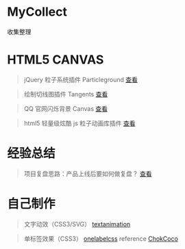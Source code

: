 # MyCollect

收集整理

# HTML5 CANVAS

> jQuery 粒子系统插件 Particleground [查看](http://www.jq22.com/jquery-info566)

> 绘制切线图插件 Tangents [查看](http://www.jq22.com/jquery-info567)

> QQ 官网闪烁背景 Canvas [查看](http://www.jq22.com/jquery-info3538)

> html5 轻量级炫酷 js 粒子动画库插件 [查看](http://www.htmleaf.com/html5/html5-canvas/201501301299.html)

# 经验总结

> 项目复盘思路：产品上线后要如何做复盘？ [查看](http://www.woshipm.com/pmd/734430.html/comment-page-1)

# 自己制作

> 文字动效（CSS3/SVG） [textanimation](https://rockyxia.github.io/mycollect/textanimation/index.html)

> 单标签效果（CSS3） [onelabelcss](https://rockyxia.github.io/mycollect/onelabelcss/index.html) reference [ChokCoco](http://chokcoco.github.io/magicCss/html/index.html)
